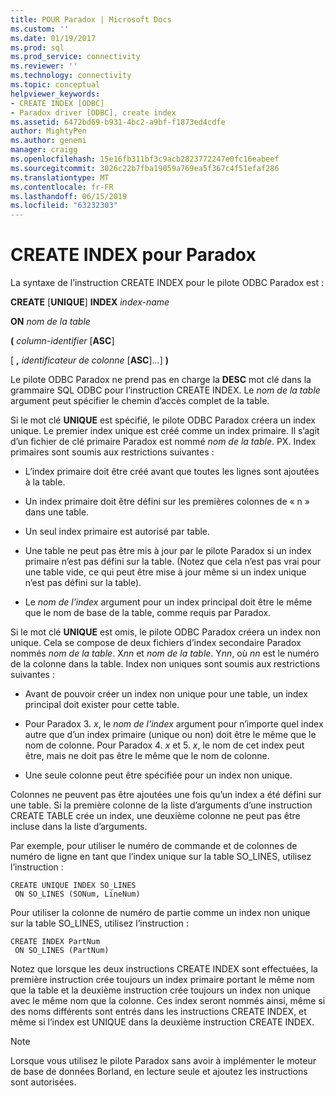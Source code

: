 ```yaml
---
title: POUR Paradox | Microsoft Docs
ms.custom: ''
ms.date: 01/19/2017
ms.prod: sql
ms.prod_service: connectivity
ms.reviewer: ''
ms.technology: connectivity
ms.topic: conceptual
helpviewer_keywords:
- CREATE INDEX [ODBC]
- Paradox driver [ODBC], create index
ms.assetid: 6472bd69-b931-4bc2-a9bf-f1873ed4cdfe
author: MightyPen
ms.author: genemi
manager: craigg
ms.openlocfilehash: 15e16fb311bf3c9acb2823772247e0fc16eabeef
ms.sourcegitcommit: 3026c22b7fba19059a769ea5f367c4f51efaf286
ms.translationtype: MT
ms.contentlocale: fr-FR
ms.lasthandoff: 06/15/2019
ms.locfileid: "63232303"
---
```

# <a name="create-index-for-paradox"></a>CREATE INDEX pour Paradox
La syntaxe de l’instruction CREATE INDEX pour le pilote ODBC Paradox est :  
  
 **CREATE** [**UNIQUE**] **INDEX** *index-name*  
  
 **ON** *nom de la table*  
  
 **(** *column-identifier* [**ASC**]  
  
 [ **,** *identificateur de colonne* [**ASC**]...] **)**  
  
 Le pilote ODBC Paradox ne prend pas en charge la **DESC** mot clé dans la grammaire SQL ODBC pour l’instruction CREATE INDEX. Le *nom de la table* argument peut spécifier le chemin d’accès complet de la table.  
  
 Si le mot clé **UNIQUE** est spécifié, le pilote ODBC Paradox créera un index unique. Le premier index unique est créé comme un index primaire. Il s’agit d’un fichier de clé primaire Paradox est nommé *nom de la table*. PX. Index primaires sont soumis aux restrictions suivantes :  
  
-   L’index primaire doit être créé avant que toutes les lignes sont ajoutées à la table.  
  
-   Un index primaire doit être défini sur les premières colonnes de « n » dans une table.  
  
-   Un seul index primaire est autorisé par table.  
  
-   Une table ne peut pas être mis à jour par le pilote Paradox si un index primaire n’est pas défini sur la table. (Notez que cela n’est pas vrai pour une table vide, ce qui peut être mise à jour même si un index unique n’est pas défini sur la table).  
  
-   Le *nom de l’index* argument pour un index principal doit être le même que le nom de base de la table, comme requis par Paradox.  
  
 Si le mot clé **UNIQUE** est omis, le pilote ODBC Paradox créera un index non unique. Cela se compose de deux fichiers d’index secondaire Paradox nommés *nom de la table*. X*nn* et *nom de la table*. Y*nn*, où *nn* est le numéro de la colonne dans la table. Index non uniques sont soumis aux restrictions suivantes :  
  
-   Avant de pouvoir créer un index non unique pour une table, un index principal doit exister pour cette table.  
  
-   Pour Paradox 3. *x*, le *nom de l’index* argument pour n’importe quel index autre que d’un index primaire (unique ou non) doit être le même que le nom de colonne. Pour Paradox 4. *x* et 5. *x*, le nom de cet index peut être, mais ne doit pas être le même que le nom de colonne.  
  
-   Une seule colonne peut être spécifiée pour un index non unique.  
  
 Colonnes ne peuvent pas être ajoutées une fois qu’un index a été défini sur une table. Si la première colonne de la liste d’arguments d’une instruction CREATE TABLE crée un index, une deuxième colonne ne peut pas être incluse dans la liste d’arguments.  
  
 Par exemple, pour utiliser le numéro de commande et de colonnes de numéro de ligne en tant que l’index unique sur la table SO_LINES, utilisez l’instruction :  
  
```  
CREATE UNIQUE INDEX SO_LINES  
 ON SO_LINES (SONum, LineNum)  
```  
  
 Pour utiliser la colonne de numéro de partie comme un index non unique sur la table SO_LINES, utilisez l’instruction :  
  
```  
CREATE INDEX PartNum  
 ON SO_LINES (PartNum)  
```  
  
 Notez que lorsque les deux instructions CREATE INDEX sont effectuées, la première instruction crée toujours un index primaire portant le même nom que la table et la deuxième instruction crée toujours un index non unique avec le même nom que la colonne. Ces index seront nommés ainsi, même si des noms différents sont entrés dans les instructions CREATE INDEX, et même si l’index est UNIQUE dans la deuxième instruction CREATE INDEX.  
  
> [!NOTE]  
>  Lorsque vous utilisez le pilote Paradox sans avoir à implémenter le moteur de base de données Borland, en lecture seule et ajoutez les instructions sont autorisées.
